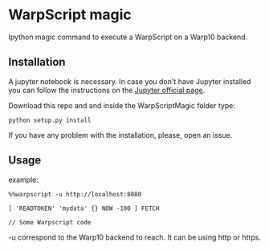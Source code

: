 # WarpScript magic

Ipython magic command to execute a WarpScript on a Warp10 backend.

## Installation

A jupyter notebook is necessary. In case you don't have Jupyter installed you can follow the instructions on the [Jupyter official page](http://jupyter.readthedocs.org/en/latest/index.html).

Download this repo and and inside the WarpScriptMagic folder type:
```
python setup.py install
```

If you have any problem with the installation, please, open an issue.

## Usage

example:

```
%%warpscript -u http://localhost:8080

[ 'READTOKEN' 'mydata' {} NOW -100 ] FETCH

// Some Warpscript code

```

-u correspond to the Warp10 backend to reach. It can be using http or https.



